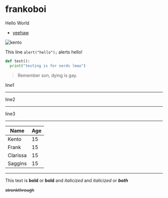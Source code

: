 # frankoboi
Hello World
* [yeehaw](https://www.youtube.com/watch?v=gvdf5n-zI14)

![kento](https://avatars2.githubusercontent.com/u/38841491?s=460&v=4)

This line `alert("hello");` alerts hello!

```python
def test():
  print("testing is for nerds lmao")
```
> Remember son, dying is gay.



line1

---

line2

***

line3

___

|Name   |Age|
|-------|---|
|Kento|15|
|Frank|15|
|Clarissa|15|
|Saggins|15|

---

This text is __bold__ or **bold** and *italicized* and _italicized_ or ***both***

~~stronkthrough~~
